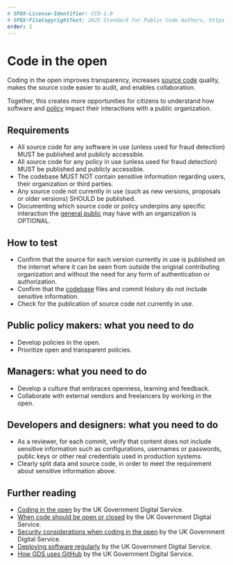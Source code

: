 ```yaml
---
# SPDX-License-Identifier: CC0-1.0
# SPDX-FileCopyrightText: 2025 Standard for Public Code Authors, https://www.standardforpubliccode.org/AUTHORS; 2019-2024 The Foundation for Public Code <info@publiccode.net>, https://www.standardforpubliccode.org/AUTHORS
order: 1
---
```

# Code in the open

Coding in the open improves transparency, increases [source code](../glossary.md#source-code) quality, makes the source code easier to audit, and enables collaboration.

Together, this creates more opportunities for citizens to understand how software and [policy](../glossary.md#policy) impact their interactions with a public organization.

## Requirements

* All source code for any software in use (unless used for fraud detection) MUST be published and publicly accessible.
* All source code for any policy in use (unless used for fraud detection) MUST be published and publicly accessible.
* The codebase MUST NOT contain sensitive information regarding users, their organization or third parties.
* Any source code not currently in use (such as new versions, proposals or older versions) SHOULD be published.
* Documenting which source code or policy underpins any specific interaction the [general public](../glossary.md#general-public) may have with an organization is OPTIONAL.

## How to test

* Confirm that the source for each version currently in use is published on the internet where it can be seen from outside the original contributing organization and without the need for any form of authentication or authorization.
* Confirm that the [codebase](../glossary.md#codebase) files and commit history do not include sensitive information.
* Check for the publication of source code not currently in use.

## Public policy makers: what you need to do

* Develop policies in the open.
* Prioritize open and transparent policies.

## Managers: what you need to do

* Develop a culture that embraces openness, learning and feedback.
* Collaborate with external vendors and freelancers by working in the open.

## Developers and designers: what you need to do

* As a reviewer, for each commit, verify that content does not include sensitive information such as configurations, usernames or passwords, public keys or other real credentials used in production systems.
* Clearly split data and source code, in order to meet the requirement about sensitive information above.

## Further reading

* [Coding in the open](https://gds.blog.gov.uk/2012/10/12/coding-in-the-open/) by the UK Government Digital Service.
* [When code should be open or closed](https://www.gov.uk/government/publications/open-source-guidance/when-code-should-be-open-or-closed) by the UK Government Digital Service.
* [Security considerations when coding in the open](https://www.gov.uk/government/publications/open-source-guidance/security-considerations-when-coding-in-the-open) by the UK Government Digital Service.
* [Deploying software regularly](https://www.gov.uk/service-manual/technology/deploying-software-regularly) by the UK Government Digital Service.
* [How GDS uses GitHub](https://gdstechnology.blog.gov.uk/2014/01/27/how-we-use-github/) by the UK Government Digital Service.
